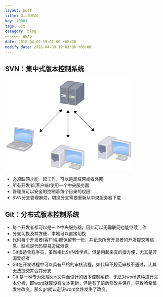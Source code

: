 ```yaml
---
layout: post
title: Git与SVN
key: 10001
tags: Git
category: blog
<<<<<<< HEAD
date: 2018-04-09 19:01:00 +08:00
modify_date: 2018-04-09 19:01:00 +08:00
---
```


## **SVN：集中式版本控制系统**

![集中式版本控制系统SVN示意图](https://github.com/yicm/Images/blob/master/blog/git_svn.png?raw=true)

- 必须联网才能一起工作，可以是局域网或者外网
- 所有开发者(客户端)使用一个中央服务器
- 管理员可以安全的控制着每个目录的权限
- SVN分支管理麻烦，切换分支需要重新从中央服务器下载


## **Git：分布式版本控制系统**

- 每个开发者都可以是一个中央服务器，因此可以无需联网也能继续工作
- 分支切换及其方便，本地可以直接切换
- 代码每个开发者(客户端)都保留有一份，并记录所有开发者的开发提交等信息，缺点是代码容易造成泄露
- Git很适合程序员，虽然相比SVN难学点，但是用起来真的很方便，尤其是开源爱好者
- Git在开发过程中可以具有严格的审核流程，如代码不规范审核不通过，让其无法提交并合并分支
- Git 是一种专为处理`文本`文件而设计的版本控制系统，无法对word这种进行文本分析，即word就算没有文本更新，但是有了前后修改并保存，导致哈希值发生改变，那么git就认定该word文件发生了改变。
